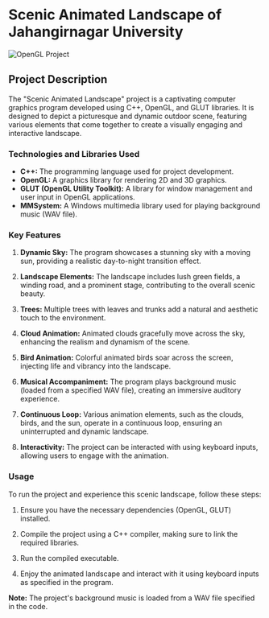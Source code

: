 # Scenic Animated Landscape of Jahangirnagar University

![OpenGL Project](https://github.com/Sirajam-Munira/Scenic-Animated-Landscape-Of-Jahangirnagar-University/blob/main/OutputImage.JPG)

## Project Description

The "Scenic Animated Landscape" project is a captivating computer graphics program developed using C++, OpenGL, and GLUT libraries. It is designed to depict a picturesque and dynamic outdoor scene, featuring various elements that come together to create a visually engaging and interactive landscape.

### Technologies and Libraries Used

- **C++:** The programming language used for project development.
- **OpenGL:** A graphics library for rendering 2D and 3D graphics.
- **GLUT (OpenGL Utility Toolkit):** A library for window management and user input in OpenGL applications.
- **MMSystem:** A Windows multimedia library used for playing background music (WAV file).


### Key Features

1. **Dynamic Sky:** The program showcases a stunning sky with a moving sun, providing a realistic day-to-night transition effect.

2. **Landscape Elements:** The landscape includes lush green fields, a winding road, and a prominent stage, contributing to the overall scenic beauty.

3. **Trees:** Multiple trees with leaves and trunks add a natural and aesthetic touch to the environment.

4. **Cloud Animation:** Animated clouds gracefully move across the sky, enhancing the realism and dynamism of the scene.

5. **Bird Animation:** Colorful animated birds soar across the screen, injecting life and vibrancy into the landscape.

6. **Musical Accompaniment:** The program plays background music (loaded from a specified WAV file), creating an immersive auditory experience.

7. **Continuous Loop:** Various animation elements, such as the clouds, birds, and the sun, operate in a continuous loop, ensuring an uninterrupted and dynamic landscape.

8. **Interactivity:** The project can be interacted with using keyboard inputs, allowing users to engage with the animation.

### Usage

To run the project and experience this scenic landscape, follow these steps:

1. Ensure you have the necessary dependencies (OpenGL, GLUT) installed.

2. Compile the project using a C++ compiler, making sure to link the required libraries.

3. Run the compiled executable.

4. Enjoy the animated landscape and interact with it using keyboard inputs as specified in the program.

**Note:** The project's background music is loaded from a WAV file specified in the code.


